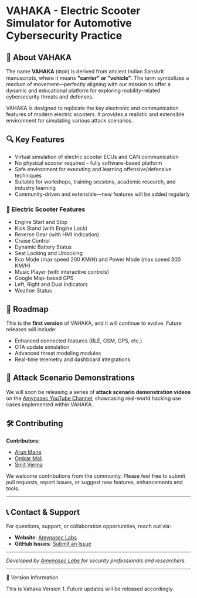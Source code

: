 # VAHAKA - Electric Scooter Simulator for Automotive Cybersecurity Practice

## 🚦 About VAHAKA

The name **VAHAKA** (वाहक) is derived from ancient Indian Sanskrit manuscripts, where it means **"carrier" or "vehicle"**. The term symbolizes a medium of movement—perfectly aligning with our mission to offer a dynamic and educational platform for exploring mobility-related cybersecurity threats and defenses.

VAHAKA is designed to replicate the key electronic and communication features of modern electric scooters. It provides a realistic and extensible environment for simulating various attack scenarios.

## 🔍 Key Features

-   Virtual simulation of electric scooter ECUs and CAN communication
-   No physical scooter required – fully software-based platform
-   Safe environment for executing and learning offensive/defensive techniques
-   Suitable for workshops, training sessions, academic research, and industry learning
-   Community-driven and extensible—new features will be added regularly

### 🛵 Electric Scooter Features
-   Engine Start and Stop
-   Kick Stand (with Engine Lock)
-   Reverse Gear (with HMI indication)
-   Cruise Control
-   Dynamic Battery Status 
-   Seat Locking and Unlocking
-   Eco Mode (max speed 200 KM/H) and Power Mode (max speed 300 KM/H)
-   Music Player (with interactive controls)
-   Google Map-based GPS
-   Left, Right and Dual Indicators
-   Weather Status

## 🚀 Roadmap

This is the **first version** of VAHAKA, and it will continue to evolve. Future releases will include:

-   Enhanced connected features (BLE, GSM, GPS, etc.)
-   OTA update simulation
-   Advanced threat modeling modules
-   Real-time telemetry and dashboard integrations

## 🎥 Attack Scenario Demonstrations

We will soon be releasing a series of **attack scenario demonstration videos** on the [Amynasec YouTube Channel](https://youtube.com/@amynaseclabs), showcasing real-world hacking use cases implemented within VAHAKA.

## 🛠️ Contributing

**Contributors:**

-   [Arun Mane](https://github.com/arunm2110)
-   [Omkar Mali](https://github.com/0mk4rm4li)
-   [Smit Verma](https://github.com/smitverma)

We welcome contributions from the community. Please feel free to submit pull requests, report issues, or suggest new features, enhancements and tools.

----------

## 📞 Contact & Support
For questions, support, or collaboration opportunities, reach out via:
- **Website**: [Amynasec Labs](https://amynasec.io)
- **GitHub Issues**: [Submit an Issue](https://github.com/AmynaSec-Research-Labs/Vahaka/issues)

---

_Developed by [Amynasec Labs](https://amynasec.io) for security professionals and researchers._

---
📢 Version Information

This is Vahaka Version 1. Future updates will be released accordingly.
